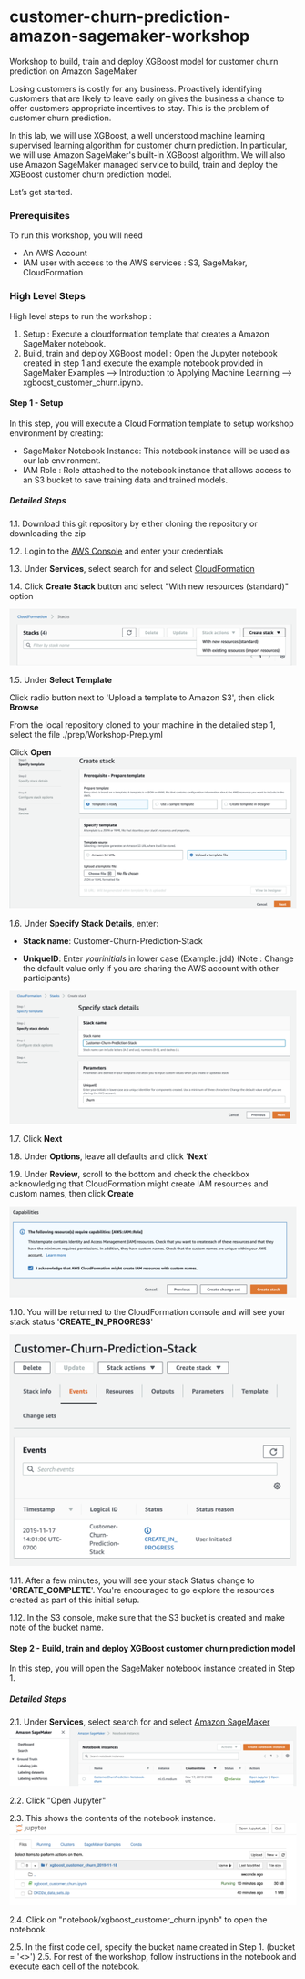# customer-churn-prediction-amazon-sagemaker-workshop
Workshop to build, train and deploy XGBoost model for customer churn prediction on Amazon SageMaker

Losing customers is costly for any business. Proactively identifying customers that are likely to leave early on gives 
the business a chance to offer customers appropriate incentives to stay. This is the problem of customer churn prediction.

In this lab, we will use XGBoost, a well understood machine learning supervised learning algorithm
for customer churn prediction.  In particular, we will use Amazon SageMaker's built-in XGBoost algorithm.  We will also use Amazon SageMaker managed service to build, train and deploy the XGBoost customer churn prediction model.

Let’s get started. 

### Prerequisites

To run this workshop, you will need 
* An AWS Account 
* IAM user with access to the AWS services : S3, SageMaker, CloudFormation 

### High Level Steps

High level steps to run the workshop :

1. Setup : Execute a cloudformation template that creates a Amazon SageMaker notebook.
2. Build, train and deploy XGBoost model : Open the Jupyter notebook created in step 1 and execute the example notebook provided in SageMaker Examples --> Introduction to Applying Machine Learning --> xgboost_customer_churn.ipynb.
 
#### Step 1 - Setup

In this step, you will execute a Cloud Formation template to setup workshop environment by creating:

* SageMaker Notebook Instance: This notebook instance will be used as our lab environment.
* IAM Role : Role attached to the notebook instance that allows access to an S3 bucket to save training data and trained models.


##### Detailed Steps

1.1. Download this git repository by either cloning the repository or downloading the zip

1.2. Login to the [AWS Console](https://console.aws.amazon.com/) and enter your credentials

1.3. Under **Services**, select search for and select [CloudFormation](https://console.aws.amazon.com/cloudformation)

1.4. Click **Create Stack** button and select "With new resources (standard)" option

   ![CreateStack](images/CreateStack.png)
   
1.5. Under **Select Template**
    
   Click radio button next to 'Upload a template to Amazon S3', then click **Browse**
    
   From the local repository cloned to your machine in the detailed step 1, select the file ./prep/Workshop-Prep.yml
    
   Click **Open**
    ![CreateStack](images/CreateStack-SpecifyTemplate.png)
    
1.6. Under **Specify Stack Details**, enter: 

   *  **Stack name**: Customer-Churn-Prediction-Stack

   *  **UniqueID**: Enter *yourinitials* in lower case (Example: jdd)
   (Note : Change the default value only if you are sharing the AWS account with other participants)

   ![CreateStack](images/CreateStack-SpecifyStackDetails.png)

1.7. Click **Next**

1.8. Under **Options**, leave all defaults and click '**Next**'

1.9. Under **Review**, scroll to the bottom and check the checkbox acknowledging that CloudFormation might create IAM resources and custom names, then click **Create**

![CreateStack](images/CreateStack-IAMCapabilities.png)

1.10. You will be returned to the CloudFormation console and will see your stack status '**CREATE_IN_PROGRESS**'

![CreateStack](images/CreateStack-CreateInProgress.png)

1.11. After a few minutes, you will see your stack Status change to '**CREATE_COMPLETE**'.  You're encouraged to go explore the resources created as part of this initial setup. 

1.12. In the S3 console, make sure that the S3 bucket is created and make note of the bucket name.


#### Step 2 - Build, train and deploy XGBoost customer churn prediction model
In this step, you will open the SageMaker notebook instance created in Step 1.  
  
##### Detailed Steps
 
2.1. Under **Services**, select search for and select [Amazon SageMaker](https://console.aws.amazon.com/sagemaker)
![CreateStack](images/SageMakerDashboard.png) 

2.2. Click "Open Jupyter"

2.3. This shows the contents of the notebook instance. 
![CreateStack](images/JupyterView.png) 

2.4. Click on "notebook/xgboost_customer_churn.ipynb" to open the notebook.  

2.5. In the first code cell, specify the bucket name created in Step 1.  (bucket = '<<Specify bucket name>>')
2.5. For rest of the workshop, follow instructions in the notebook and execute each cell of the notebook.  




